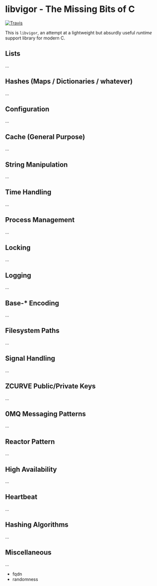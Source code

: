 libvigor - The Missing Bits of C
================================

[![Travis](https://img.shields.io/travis/jhunt/libvigor.svg)](https://travis-ci.org/jhunt/libvigor)

This is `libvigor`, an attempt at a lightweight but absurdly
useful _runtime_ support library for modern C.


Lists
-----

...


Hashes (Maps / Dictionaries / whatever)
---------------------------------------

...


Configuration
-------------

...


Cache (General Purpose)
-----------------------

...


String Manipulation
-------------------

...


Time Handling
-------------

...


Process Management
------------------

...


Locking
-------

...


Logging
-------

...


Base-\* Encoding
----------------

...


Filesystem Paths
----------------

...


Signal Handling
---------------

...


ZCURVE Public/Private Keys
--------------------------

...


0MQ Messaging Patterns
----------------------

...


Reactor Pattern
---------------

...


High Availability
-----------------

...


Heartbeat
---------

...


Hashing Algorithms
------------------

...


Miscellaneous
-------------

...

- fqdn
- randomness
